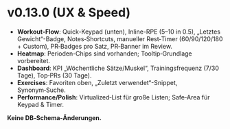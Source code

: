 # v0.13.0 (UX & Speed)

- **Workout-Flow**: Quick-Keypad (unten), Inline-RPE (5–10 in 0.5), „Letztes Gewicht“-Badge, Notes‑Shortcuts, manueller Rest‑Timer (60/90/120/180 + Custom), PR‑Badges pro Satz, PR‑Banner im Review.
- **Heatmap**: Perioden-Chips sind vorhanden; Tooltip‑Grundlage vorbereitet.
- **Dashboard**: KPI „Wöchentliche Sätze/Muskel“, Trainingsfrequenz (7/30 Tage), Top‑PRs (30 Tage).
- **Exercises**: Favoriten oben, „Zuletzt verwendet“-Snippet, Synonym‑Suche.
- **Performance/Polish**: Virtualized‑List für große Listen; Safe‑Area für Keypad & Timer.

**Keine DB‑Schema‑Änderungen.**